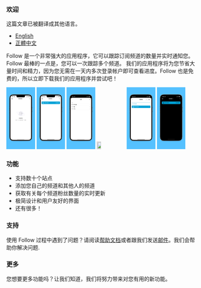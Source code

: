 ### 欢迎


这篇文章已被翻译成其他语言。
- [English](/index.html)
- [正體中文](/docs/index_zh-Hant.html)

Follow 是一个非常强大的应用程序，它可以跟踪订阅频道的数量并实时通知您。Follow 最棒的一点是，您可以一次跟踪多个频道。 我们的应用程序将为您节省大量时间和精力，因为您无需在一天内多次登录帐户即可查看进度。Follow 也是免费的，所以立即下载我们的应用程序并尝试吧！

<img alr="Empty View" src="/assets/img/app-screenshots/zh-Hans/6.5-inch%20Empty.png" width="15%" height="15%">
<img alr="Home View" src="/assets/img/app-screenshots/zh-Hans/6.5-inch%20Home.png" width="15%" height="15%">
<img alr="Categories" src="/assets/img/app-screenshots/zh-Hans/6.5-inch%20Categories.png" width="15%" height="15%">
<img alr="Multiple sites" src="/assets/img/app-screenshots/zh-Hans/6.5%20Add.png" width="15%" height="15%">
<img alr="Add channel" src="/assets/img/app-screenshots/zh-Hans/6.5-inch%20Site.png" width="15%" height="15%">
<img alr="Dark mode" src="/assets/img/app-screenshots/zh-Hans/6.5-inch%20Dark.png" width="15%" height="15%">

### 功能

- 支持数十个站点
- 添加您自己的频道和其他人的频道
- 获取有关每个频道粉丝数量的实时更新
- 极简设计和用户友好的界面
- 还有很多！

### 支持

使用 Follow 过程中遇到了问题？请阅读[帮助文档](/docs/help_zh-Hans.html)或者跟我们发送[邮件](mailto:billowstudio@gmail.com)。我们会帮助你解决问题.

### 更多

您想要更多功能吗？让我们知道，我们将努力带来对您有用的新功能。
